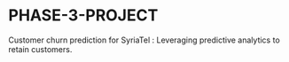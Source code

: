# PHASE-3-PROJECT
Customer churn prediction for SyriaTel : Leveraging predictive analytics to retain customers.
